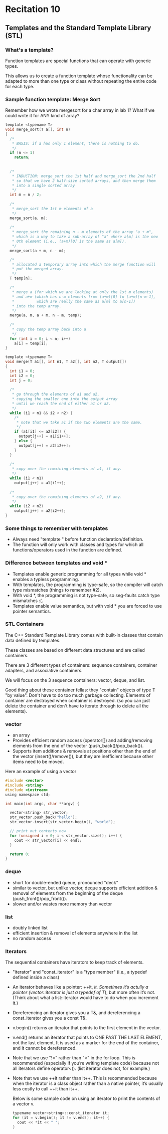# Recitation 10 #

## Templates and the Standard Template Library (STL) ##

### What's a template? ###
Function templates are special functions that can operate with generic types.

This allows us to create a function template whose functionality can be adapted to 
more than one type or class without repeating the entire code for each type.

### Sample function template: Merge Sort ###
Remember how we wrote mergesort for a char array in lab 1?  What if we could write it for ANY kind of array?
```c
template <typename T>
void merge_sort(T a[], int n)
{
  /* 
   * BASIS: if a has only 1 element, there is nothing to do.
   */
  if (n <= 1)
    return;
  
  
  /*
   * INDUCTION: merge_sort the 1st half and merge_sort the 2nd half
   * so that we have 2 half-size sorted arrays, and then merge them
   * into a single sorted array
   */
  int m = n / 2;
  
  /*
   * merge_sort the 1st m elements of a
   */
  merge_sort(a, m);
  
  /*
   * merge_sort the remaining n - m elements of the array "a + m",
   * which is a way to take a sub-array of "a" where a[m] is the new 
   * 0th element (i.e., (a+m)[0] is the same as a[m]).
   */
  merge_sort(a + m, n - m);

  /*
   * allocated a temporary array into which the merge function will
   * put the merged array.
   */
  T temp[n];

  /*
   * merge a (for which we are looking at only the 1st m elements)
   * and a+m (which has n-m elements from (a+m)[0] to (a+m)[n-m-1],
   *          which are really the same as a[m] to a[n-1])
   * into the temp array.
   */
  merge(a, m, a + m, n - m, temp);
  
  /*
   * copy the temp array back into a
   */
  for (int i = 0; i < n; i++)
    a[i] = temp[i];
}

template <typename T>
void merge(T a1[], int n1, T a2[], int n2, T output[])
{
  int i1 = 0;
  int i2 = 0;
  int j = 0;
  
  /*
   * go through the elements of a1 and a2,
   * copying the smaller one into the output array
   * until we reach the end of either a1 or a2.
   */
  while (i1 < n1 && i2 < n2) {
    /*
     * note that we take a1 if the two elements are the same.
     */
    if (a1[i1] <= a2[i2]) {
      output[j++] = a1[i1++];
    } else {
      output[j++] = a2[i2++];
    }
  }
  
  /*
   * copy over the remaining elements of a1, if any.
   */
  while (i1 < n1)
    output[j++] = a1[i1++];
  
  /*
   * copy over the remaining elements of a2, if any.
   */
  while (i2 < n2) 
    output[j++] = a2[i2++];
}
```

### Some things to remember with templates ###

  * Always need "template <typename T>" before function declaration/definition.
  * The function will only work with classes and types for which all functions/operators used in the function are defined.

### Difference between templates and void * ###

  * Templates enable generic programming for all types while void * enables a typless programming.
  * With templates, the programming is type-safe, so the compiler will catch type mismatches (things to remember #2).
  * With void *, the programming is not type-safe, so seg-faults catch type mismatches :(.
  * Templates enable value semantics, but with void * you are forced to use pointer semantics.

### STL Containers ###
The C++ Standard Template Library comes with built-in classes that contain data defined by templates.

These classes are based on different data structures and are called containers.

There are 3 different types of containers: sequence containers, container adapters, and associative containers.

We will focus on the 3 sequence containers: vector, deque, and list.

Good thing about these container fellas: they "contain" objects of type T "by value".  Don't have to do too much garbage collecting.  Elements of container are destroyed when container is destroyed. (so you can just delete the container and don't have to iterate through to delete all the elements).

### vector ###
  * an array
  * Provides efficient random access (operator[]) and adding/removing elements from the end of the vector (push_back()/pop_back()).
  * Supports item additions & removals at positions other than the end of the vector (insert()/remove()), but they are inefficient because other items need to be moved.

  Here an example of using a vector
  ```c
  #include <vector>
  #include <string>
  #include <iostream>
  using namespace std;

  int main(int argc, char **argv) {

    vector<string> str_vector;
    str_vector.push_back("hello");
    str_vector.insert(str_vector.begin(), "world");

    // print out contents now
    for (unsigned i = 0; i < str_vector.size(); i++) {
      cout << str_vector[i] << endl;
    }

    return 0;
  }
  ```

### deque ###
  * short for double-ended queue, pronounced "deck"
  * similar to vector, but unlike vector, deque supports efficient
    addition & removal of elements from the beginning of the deque
    (push_front()/pop_front()).
  * slower and/or wastes more memory than vector

### list ###
  * doubly linked list
  * efficient insertion & removal of elements anywhere in the list
  * no random access

### Iterators ###
  The sequential containers have iterators to keep track of elements.
  * "iterator" and "const_iterator" is a "type member" (i.e., a
    typedef defined inside a class)
  * An iterator behaves like a pointer: ++it, *it.  Sometimes it’s
    actully a pointer (vector<T>::iterator is just a typedef of T*),
    but more often it’s not.  (Think about what a list<T>::iterator
    would have to do when you increment it.)
  * Dereferencing an iterator gives you a T&, and dereferencing a
    const_iterator gives you a const T&.
  * v.begin() returns an iterator that points to the first element in
    the vector.
  * v.end() returns an iterator that points to ONE PAST THE LAST
    ELEMENT, not the last element.  It is used as a marker for the end
    of the container, and it cannot be dereferenced.
  * Note that we use "!=" rather than "<" in the for loop.  This is
    recommended (especially if you’re writing template code) because
    not all iterators define operator<().  (list iterator does not,
    for example.)
  * Note that we use ++it rather than it++.  This is recommended
    because when the iterator is a class object rather than a native
    pointer, it’s usually less costly to call ++it than it++.

    Below is some sample code on using an iterator to print the contents of a vector<string> v.

    ```c
    typename vector<string>::const_iterator it;
    for (it = v.begin(); it != v.end(); it++) {
      cout << *it << " ";
    }
    ```
